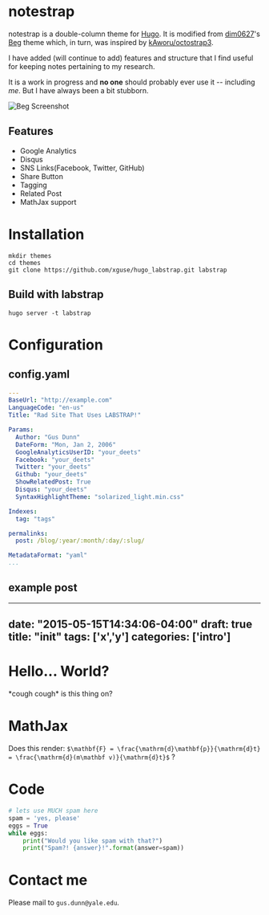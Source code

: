 # notestrap 

notestrap is a double-column theme for [Hugo](http://gohugo.io/).
It is modified from [dim0627](https://github.com/dim0627)'s [Beg](https://github.com/dim0627/hugo_theme_beg) theme which, in turn, was inspired by [kAworu/octostrap3](https://github.com/kAworu/octostrap3).

I have added (will continue to add) features and structure that I find useful for keeping notes pertaining to my research.

It is a work in progress and __no one__ should probably ever use it -- including _me_.  But I have always been a bit stubborn.

![Beg Screenshot](https://raw.githubusercontent.com/dim0627/hugo_theme_beg/master/images/top.png)

## Features

* Google Analytics
* Disqus
* SNS Links(Facebook, Twitter, GitHub)
* Share Button
* Tagging
* Related Post
* MathJax support

# Installation

    mkdir themes
    cd themes
    git clone https://github.com/xguse/hugo_labstrap.git labstrap
    
## Build with labstrap

    hugo server -t labstrap

# Configuration

## config.yaml ##

``` yaml
---
BaseUrl: "http://example.com"
LanguageCode: "en-us"
Title: "Rad Site That Uses LABSTRAP!"

Params:
  Author: "Gus Dunn"
  DateForm: "Mon, Jan 2, 2006"
  GoogleAnalyticsUserID: "your_deets"
  Facebook: "your_deets"
  Twitter: "your_deets"
  Github: "your_deets"
  ShowRelatedPost: True
  Disqus: "your_deets"
  SyntaxHighlightTheme: "solarized_light.min.css"

Indexes:
  tag: "tags"

permalinks:
  post: /blog/:year/:month/:day/:slug/

MetadataFormat: "yaml"
...
```

## example post ##

---
date: "2015-05-15T14:34:06-04:00"
draft: true
title: "init"
tags: ['x','y']
categories: ['intro']
---

# Hello... World? #

\*cough cough\* is this thing on?

# MathJax #

Does this render: `$\mathbf{F} = \frac{\mathrm{d}\mathbf{p}}{\mathrm{d}t} = \frac{\mathrm{d}(m\mathbf v)}{\mathrm{d}t}$` ?

# Code #


```python
# lets use MUCH spam here
spam = 'yes, please'
eggs = True
while eggs:
    print("Would you like spam with that?")
    print("Spam?! {answer}!".format(answer=spam))
```

# Contact me

Please mail to `gus.dunn@yale.edu`.
